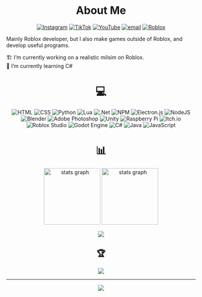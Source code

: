 <div align="center">

  # About Me
  [![Instagram](https://img.shields.io/badge/Instagram-%23E4405F.svg?logo=Instagram&logoColor=white)](https://instagram.com/dani.el_media_) [![TikTok](https://img.shields.io/badge/TikTok-%23000000.svg?logo=TikTok&logoColor=white)](https://tiktok.com/@daniel.house_) [![YouTube](https://img.shields.io/badge/YouTube-%23FF0000.svg?logo=YouTube&logoColor=white)](https://youtube.com/@Daniel-House) [![email](https://img.shields.io/badge/Email-D14836?logo=gmail&logoColor=white)](mailto:daniel.content.yt@gmail.com) [![Roblox](https://img.shields.io/badge/Roblox-%23FF0000.svg?logo=Roblox&logoColor=white)](https://www.roblox.com/users/8783373126/profile)

</div>

Mainly Roblox developer, but I also make games outside of Roblox, and develop useful programs.

🏗 I’m currently working on a realistic milsim on Roblox.<br/>
📜 I’m currently learning C#

<div align="center">
  
  # 💻
  ![HTML](https://img.shields.io/badge/html5-%23E34F26.svg?style=for-the-badge&logo=html5&logoColor=white) ![CSS](https://img.shields.io/badge/css3-%231572B6.svg?style=for-the-badge&logo=css3&logoColor=white) ![Python](https://img.shields.io/badge/python-3670A0?style=for-the-badge&logo=python&logoColor=ffdd54) ![Lua](https://img.shields.io/badge/lua-%232C2D72.svg?style=for-the-badge&logo=lua&logoColor=white) ![.Net](https://img.shields.io/badge/.NET-5C2D91?style=for-the-badge&logo=.net&logoColor=white) ![NPM](https://img.shields.io/badge/NPM-%23CB3837.svg?style=for-the-badge&logo=npm&logoColor=white) ![Electron.js](https://img.shields.io/badge/Electron-191970?style=for-the-badge&logo=Electron&logoColor=white) ![NodeJS](https://img.shields.io/badge/node.js-6DA55F?style=for-the-badge&logo=node.js&logoColor=white) ![Blender](https://img.shields.io/badge/blender-%23F5792A.svg?style=for-the-badge&logo=blender&logoColor=white) ![Adobe Photoshop](https://img.shields.io/badge/adobe%20photoshop-%2331A8FF.svg?style=for-the-badge&logo=adobe%20photoshop&logoColor=white) ![Unity](https://img.shields.io/badge/unity-%23000000.svg?style=for-the-badge&logo=unity&logoColor=white) ![Raspberry Pi](https://img.shields.io/badge/-Raspberry_Pi-C51A4A?style=for-the-badge&logo=Raspberry-Pi) ![Itch.io](https://img.shields.io/badge/Itch-%23FF0B34.svg?style=for-the-badge&logo=Itch.io&logoColor=white) ![Roblox Studio](https://img.shields.io/badge/Roblox%20Studio-%231572B6.svg?style=for-the-badge&logo=Roblox&logoColor=white) ![Godot Engine](https://img.shields.io/badge/GODOT-%23FFFFFF.svg?style=for-the-badge&logo=godot-engine) ![C#](https://img.shields.io/badge/c%23-%23239120.svg?style=for-the-badge&logo=csharp&logoColor=white) ![Java](https://img.shields.io/badge/java-%23ED8B00.svg?style=for-the-badge&logo=openjdk&logoColor=white) ![JavaScript](https://img.shields.io/badge/javascript-%23323330.svg?style=for-the-badge&logo=javascript&logoColor=%23F7DF1E)

  # 📊
  <img src="https://github-readme-stats.vercel.app/api?username=Daniel-Content&theme=monokai&hide_border=false&include_all_commits=true&count_private=true" height="150" alt="stats graph"  />
  <img src="https://nirzak-streak-stats.vercel.app/?user=Daniel-Content&theme=monokai&hide_border=false" height="150" alt="stats graph"  /><br/>
  
  ![](https://github-readme-stats.vercel.app/api/top-langs/?username=Daniel-Content&theme=monokai&hide_border=false&include_all_commits=true&count_private=true&layout=compact)

  ## 🏆
  ![](https://github-profile-trophy.vercel.app/?username=Daniel-Content&theme=monokai&no-frame=false&no-bg=true&margin-w=4)

  ---
  [![](https://visitcount.itsvg.in/api?id=Daniel-Content&icon=5&color=0)](https://visitcount.itsvg.in)

</div>

<!--### [Buy me a coffee!](https://www.buymeacoffee.com/DanielDev)
